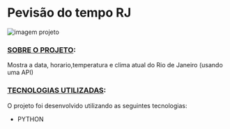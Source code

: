 # Pevisão do tempo RJ
 ![imagem projeto](https://github.com/Rhuan-Gonzaga/PrevisaoDoTempo/blob/main/rj.png)
### <ins>SOBRE O PROJETO</ins>:

 Mostra a data, horario,temperatura e clima atual do Rio de Janeiro
 (usando uma API)
</br>

### <ins>TECNOLOGIAS UTILIZADAS</ins>:

O projeto foi desenvolvido utilizando as seguintes tecnologias:

- PYTHON
